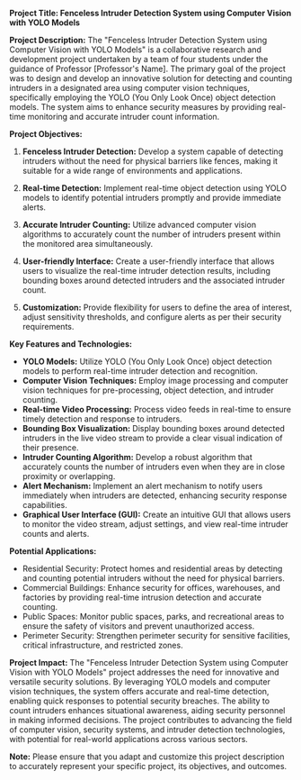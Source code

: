 **Project Title: Fenceless Intruder Detection System using Computer Vision with YOLO Models**

**Project Description:**
The "Fenceless Intruder Detection System using Computer Vision with YOLO Models" is a collaborative research and development project undertaken by a team of four students under the guidance of Professor [Professor's Name]. The primary goal of the project was to design and develop an innovative solution for detecting and counting intruders in a designated area using computer vision techniques, specifically employing the YOLO (You Only Look Once) object detection models. The system aims to enhance security measures by providing real-time monitoring and accurate intruder count information.

**Project Objectives:**
1. **Fenceless Intruder Detection:** Develop a system capable of detecting intruders without the need for physical barriers like fences, making it suitable for a wide range of environments and applications.

2. **Real-time Detection:** Implement real-time object detection using YOLO models to identify potential intruders promptly and provide immediate alerts.

3. **Accurate Intruder Counting:** Utilize advanced computer vision algorithms to accurately count the number of intruders present within the monitored area simultaneously.

4. **User-friendly Interface:** Create a user-friendly interface that allows users to visualize the real-time intruder detection results, including bounding boxes around detected intruders and the associated intruder count.

5. **Customization:** Provide flexibility for users to define the area of interest, adjust sensitivity thresholds, and configure alerts as per their security requirements.

**Key Features and Technologies:**
- **YOLO Models:** Utilize YOLO (You Only Look Once) object detection models to perform real-time intruder detection and recognition.
- **Computer Vision Techniques:** Employ image processing and computer vision techniques for pre-processing, object detection, and intruder counting.
- **Real-time Video Processing:** Process video feeds in real-time to ensure timely detection and response to intruders.
- **Bounding Box Visualization:** Display bounding boxes around detected intruders in the live video stream to provide a clear visual indication of their presence.
- **Intruder Counting Algorithm:** Develop a robust algorithm that accurately counts the number of intruders even when they are in close proximity or overlapping.
- **Alert Mechanism:** Implement an alert mechanism to notify users immediately when intruders are detected, enhancing security response capabilities.
- **Graphical User Interface (GUI):** Create an intuitive GUI that allows users to monitor the video stream, adjust settings, and view real-time intruder counts and alerts.

**Potential Applications:**
- Residential Security: Protect homes and residential areas by detecting and counting potential intruders without the need for physical barriers.
- Commercial Buildings: Enhance security for offices, warehouses, and factories by providing real-time intrusion detection and accurate counting.
- Public Spaces: Monitor public spaces, parks, and recreational areas to ensure the safety of visitors and prevent unauthorized access.
- Perimeter Security: Strengthen perimeter security for sensitive facilities, critical infrastructure, and restricted zones.

**Project Impact:**
The "Fenceless Intruder Detection System using Computer Vision with YOLO Models" project addresses the need for innovative and versatile security solutions. By leveraging YOLO models and computer vision techniques, the system offers accurate and real-time detection, enabling quick responses to potential security breaches. The ability to count intruders enhances situational awareness, aiding security personnel in making informed decisions. The project contributes to advancing the field of computer vision, security systems, and intruder detection technologies, with potential for real-world applications across various sectors.

**Note:** Please ensure that you adapt and customize this project description to accurately represent your specific project, its objectives, and outcomes.
